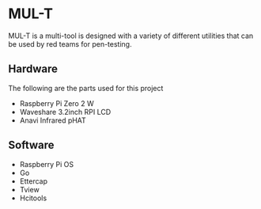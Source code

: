 # MUL-T
MUL-T is a multi-tool is designed with a variety of different utilities that can be used by red teams for pen-testing.
## Hardware
The following are the parts used for this project
- Raspberry Pi Zero 2 W
- Waveshare 3.2inch RPI LCD
- Anavi Infrared pHAT
## Software
- Raspberry Pi OS
- Go
- Ettercap
- Tview
- Hcitools
